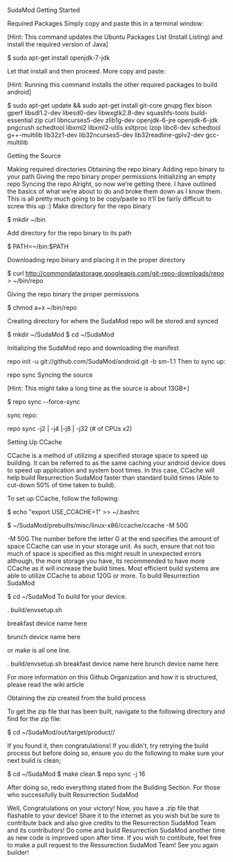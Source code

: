 SudaMod
Getting Started

Required Packages Simply copy and paste this in a terminal window:

[Hint: This command updates the Ubuntu Packages List (Install Listing) and install the required version of Java]

$ sudo apt-get install openjdk-7-jdk

Let that install and then proceed. More copy and paste:

[Hint: Running this command installs the other required packages to build android]

$ sudo apt-get update && sudo apt-get install git-core gnupg flex bison gperf libsdl1.2-dev libesd0-dev libwxgtk2.8-dev squashfs-tools build-essential zip curl libncurses5-dev zlib1g-dev openjdk-6-jre openjdk-6-jdk pngcrush schedtool libxml2 libxml2-utils xsltproc lzop libc6-dev schedtool g++-multilib lib32z1-dev lib32ncurses5-dev lib32readline-gplv2-dev gcc-multilib

Getting the Source

Making required directories
Obtaining the repo binary
Adding repo binary to your path
Giving the repo binary proper permissions
Initializing an empty repo
Syncing the repo
Alright, so now we’re getting there. I have outlined the basics of what we’re about to do and broke them down as I know them. This is all pretty much going to be copy/paste so it’ll be fairly difficult to screw this up :) Make directory for the repo binary

$ mkdir ~/bin

Add directory for the repo binary to its path

$ PATH=~/bin:$PATH

Downloading repo binary and placing it in the proper directory

$ curl http://commondatastorage.googleapis.com/git-repo-downloads/repo > ~/bin/repo

Giving the repo binary the proper permissions

$ chmod a+x ~/bin/repo

Creating directory for where the SudaMod repo will be stored and synced

$ mkdir ~/SudaMod $ cd ~/SudaMod

Initializing the SudaMod repo and downloading the manifest

repo init -u git://github.com/SudaMod/android.git -b sm-1.1
Then to sync up:

repo sync
Syncing the source

[Hint: This might take a long time as the source is about 13GB+]

$ repo sync --force-sync

sync repo:

repo sync -j2 | -j4 |-j8 | -j32 (# of CPUs x2)

Setting Up CCache

CCache is a method of utilizing a specified storage space to speed up building. It can be referred to as the same caching your android device does to speed up application and system boot times. In this case, CCache will help build Resurrection SudaMod faster than standard build times (Able to cut-down 50% of time taken to build).

To set up CCache, follow the following:

$ echo "export USE_CCACHE=1" >> ~/.bashrc

$ ~/SudaMod/prebuilts/misc/linux-x86/ccache/ccache -M 50G

-M 50G The number before the letter G at the end specifies the amount of space CCache can use in your storage unit. As such, ensure that not too much of space is specified as this might result in unexpected errors although, the more storage you have, its recommended to have more CCache as it will increase the build times. Most efficient build systems are able to utilize CCache to about 120G or more.
To build Resurrection SudaMod

$ cd ~/SudaMod To build for your device.

. build/envsetup.sh

breakfast device name here

brunch device name here

or make is all one line.

. build/envsetup.sh breakfast device name here brunch device name here

For more information on this Github Organization and how it is structured, please read the wiki article

Obtaining the zip created from the build process

To get the zip file that has been built, navigate to the following directory and find for the zip file:

$ cd ~/SudaMod/out/target/product//

If you found it, then congratulations! If you didn't, try retrying the build process but before doing so, ensure you do the following to make sure your next build is clean;

$ cd ~/SudaMod $ make clean $ repo sync -j 16

After doing so, redo everything stated from the Building Section. For those who successfully built Resurrection SudaMod

Well, Congratulations on your victory! Now, you have a .zip file that flashable to your device! Share it to the internet as you wish but be sure to contribute back and also give credits to the Resurrection SudaMod Team and its contributors! Do come and build Resurrection SudaMod another time as new code is improved upon after time. If you wish to contibute, feel free to make a pull request to the Ressurection SudaMod Team! See you again builder!

